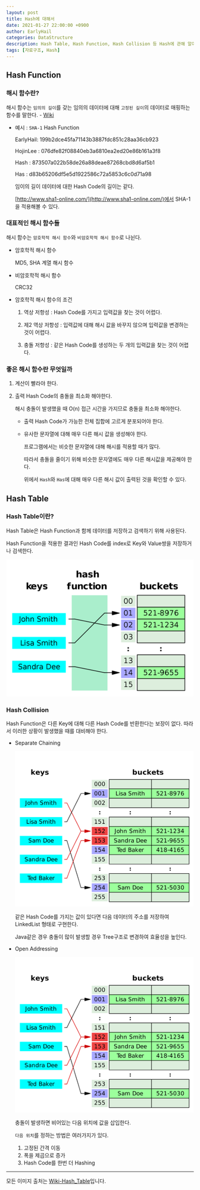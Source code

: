 ```yaml
---
layout: post
title: Hash에 대해서
date: 2021-01-27 22:00:00 +0900
author: EarlyHail
categories: DataStructure
description: Hash Table, Hash Function, Hash Collision 등 Hash에 관해 알아보자
tags: [자료구조, Hash]
---
```


## Hash Function

### 해시 함수란?

해시 함수는 `임의의 길이`를 갖는 임의의 데이터에 대해 `고정된 길이`의 데이터로 매핑하는 함수를 말한다. - [Wiki](https://ko.wikipedia.org/wiki/%ED%95%B4%EC%8B%9C_%ED%95%A8%EC%88%98)

- 예시 : `SHA-1` Hash Function

  EarlyHail: 199b2dce45fa71143b3887fdc851c28aa36cb923

  HojinLee : 076dfe82f08840eb3a6810ea2ed20e86b161a3f8

  Hash : 873507a022b58de26a88deae87268cbd8d6af5b1

  Has : d83b65206df5e5d1922586c72a5853c6c0d71a98

  임이의 길이 데이터에 대한 Hash Code의 길이는 같다.

  [http://www.sha1-online.com/](http://www.sha1-online.com/)에서 SHA-1을 적용해볼 수 있다.

### 대표적인 해시 함수들

해시 함수는 `암호학적 해시 함수`와 `비암호학적 해시 함수`로 나뉜다.

- 암호학적 해시 함수

  MD5, SHA 계열 해시 함수

- 비암호학적 해시 함수

  CRC32

- 암호학적 해시 함수의 조건

  1. 역상 저항성 : Hash Code를 가지고 입력값을 찾는 것이 어렵다.

  2. 제2 역상 저항성 : 입력값에 대해 해시 값을 바꾸지 않으며 입력값을 변경하는 것이 어렵다.

  3. 충돌 저항성 : 같은 Hash Code를 생성하는 두 개의 입력값을 찾는 것이 어렵다.

### 좋은 해시 함수란 무엇일까

1. 계산이 빨라야 한다.

2. 출력 Hash Code의 충돌을 최소화 해야한다.

   해시 충돌이 발생했을 때 O(n) 접근 시간을 가지므로 충돌을 최소화 해야한다.

   - 출력 Hash Code가 가능한 전체 집합에 고르게 분포되어야 한다.

   - 유사한 문자열에 대해 매우 다른 해시 값을 생성해야 한다.

     프로그램에서는 비슷한 문자열에 대해 해시를 적용할 때가 많다.

     따라서 충돌을 줄이기 위해 비슷한 문자열에도 매우 다른 해시값을 제공해야 한다.

     위에서 `Hash`와 `Has`에 대해 매우 다른 해시 값이 출력된 것을 확인할 수 있다.

## Hash Table

### Hash Table이란?

Hash Table은 Hash Function과 함께 데이터를 저장하고 검색하기 위해 사용된다.

Hash Function을 적용한 결과인 Hash Code를 index로 Key와 Value쌍을 저장하거나 검색한다.

![Simple Hash](/assets/posts/DataStructure/Hash/img0.png)

### Hash Collision

Hash Function은 다른 Key에 대해 다른 Hash Code를 반환한다는 보장이 없다. 따라서 이러한 상황이 발생했을 때를 대비해야 한다.

- Separate Chaining

  ![Separate Chaining](/assets/posts/DataStructure/Hash/img2.png)

  같은 Hash Code를 가지는 값이 있다면 다음 데이터의 주소를 저장하여 LinkedList 형태로 구현한다.

  Java같은 경우 충돌이 많이 발생할 경우 Tree구조로 변경하여 효율성을 높인다.

- Open Addressing

  ![Open Addressing](/assets/posts/DataStructure/Hash/img2.png)

  충돌이 발생하면 비어있는 다음 위치에 값을 삽입한다.

  `다음 위치`를 정하는 방법은 여러가지가 있다.

  1. 고정된 간격 이동
  2. 폭을 제곱으로 증가
  3. Hash Code를 한번 더 Hashing

---

모든 이미지 출처는 [Wiki-Hash_Table](https://en.wikipedia.org/wiki/Hash_function)입니다.
